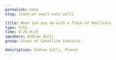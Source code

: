 ```yaml
---
permalink: none
slug: state-of-small-sats-zolli

title: What can you do with a flock of Smallsats
type: Talk
time: 9:25-9:35
speakers: Andrew Zolli
group: State of Satellite Industry

description: Andrew Zolli, Planet
---
```

